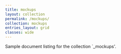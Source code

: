```yaml
---
title: mockups
layout: collection
permalink: /mockups/
collection: mockups
entries_layout: grid
classes: wide
---
```


Sample document listing for the collection `_mockups'.
